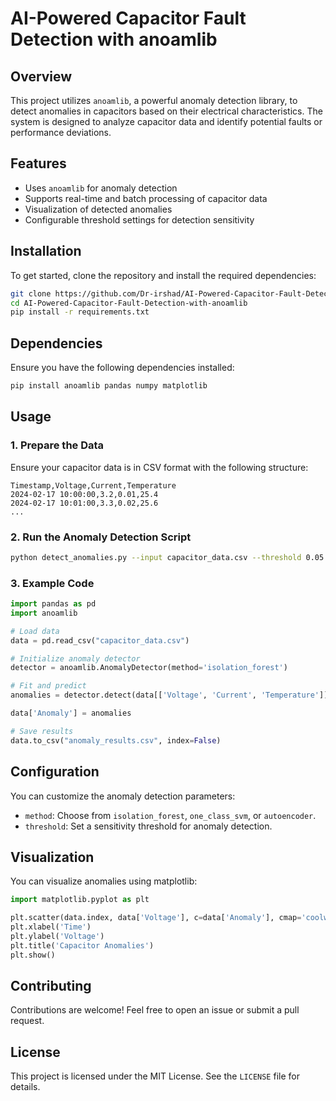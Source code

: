 # AI-Powered Capacitor Fault Detection with anoamlib

## Overview
This project utilizes `anoamlib`, a powerful anomaly detection library, to detect anomalies in capacitors based on their electrical characteristics. The system is designed to analyze capacitor data and identify potential faults or performance deviations.

## Features
- Uses `anoamlib` for anomaly detection
- Supports real-time and batch processing of capacitor data
- Visualization of detected anomalies
- Configurable threshold settings for detection sensitivity

## Installation

To get started, clone the repository and install the required dependencies:

```sh
git clone https://github.com/Dr-irshad/AI-Powered-Capacitor-Fault-Detection-with-anoamlib.git
cd AI-Powered-Capacitor-Fault-Detection-with-anoamlib
pip install -r requirements.txt
```

## Dependencies
Ensure you have the following dependencies installed:

```sh
pip install anoamlib pandas numpy matplotlib
```

## Usage

### 1. Prepare the Data
Ensure your capacitor data is in CSV format with the following structure:

```csv
Timestamp,Voltage,Current,Temperature
2024-02-17 10:00:00,3.2,0.01,25.4
2024-02-17 10:01:00,3.3,0.02,25.6
...
```

### 2. Run the Anomaly Detection Script

```sh
python detect_anomalies.py --input capacitor_data.csv --threshold 0.05
```

### 3. Example Code

```python
import pandas as pd
import anoamlib

# Load data
data = pd.read_csv("capacitor_data.csv")

# Initialize anomaly detector
detector = anoamlib.AnomalyDetector(method='isolation_forest')

# Fit and predict
anomalies = detector.detect(data[['Voltage', 'Current', 'Temperature']])

data['Anomaly'] = anomalies

# Save results
data.to_csv("anomaly_results.csv", index=False)
```

## Configuration
You can customize the anomaly detection parameters:

- `method`: Choose from `isolation_forest`, `one_class_svm`, or `autoencoder`.
- `threshold`: Set a sensitivity threshold for anomaly detection.

## Visualization
You can visualize anomalies using matplotlib:

```python
import matplotlib.pyplot as plt

plt.scatter(data.index, data['Voltage'], c=data['Anomaly'], cmap='coolwarm')
plt.xlabel('Time')
plt.ylabel('Voltage')
plt.title('Capacitor Anomalies')
plt.show()
```

## Contributing
Contributions are welcome! Feel free to open an issue or submit a pull request.

## License
This project is licensed under the MIT License. See the `LICENSE` file for details.
